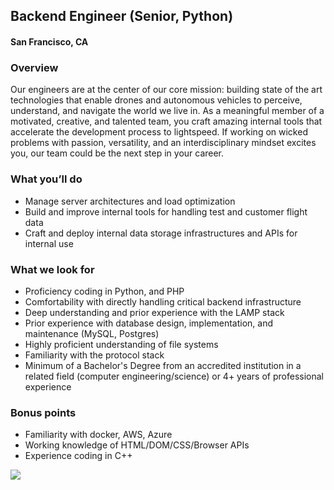 ## Backend Engineer (Senior, Python)
#### San Francisco, CA

### Overview
Our engineers are at the center of our core mission: building state of the art technologies that enable drones and autonomous vehicles to perceive, understand, and navigate the world we live in. As a meaningful member of a motivated, creative, and talented team, you craft amazing internal tools that accelerate the development process to lightspeed. If working on wicked problems with passion, versatility, and an interdisciplinary mindset excites you, our team could be the next step in your career.

### What you’ll do
+	Manage server architectures and load optimization
+	Build and improve internal tools for handling test and customer flight data
+	Craft and deploy internal data storage infrastructures and APIs for internal use

### What we look for
+	Proficiency coding in Python, and PHP
+	Comfortability with directly handling critical backend infrastructure
+	Deep understanding and prior experience with the LAMP stack
+	Prior experience with database design, implementation, and maintenance (MySQL, Postgres)
+	Highly proficient understanding of file systems
+	Familiarity with the protocol stack
+	Minimum of a Bachelor's Degree from an accredited institution in a related field (computer engineering/science) or 4+ years of professional experience

### Bonus points
+	Familiarity with docker, AWS, Azure
+	Working knowledge of HTML/DOM/CSS/Browser APIs
+	Experience coding in C++


[<img src='https://dabuttonfactory.com/button.png?t=Learn+More&f=Calibri-Bold&ts=24&tc=fff&hp=20&vp=8&c=5&bgt=unicolored&bgc=29aafe'>](https://letsrockit.co/job/sxjpcybbdxrvbwf0aw9u-backend-engineer-senior-python)
